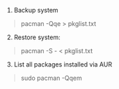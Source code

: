 1. Backup system

> pacman -Qqe > pkglist.txt

2. Restore system:

> pacman -S - < pkglist.txt

3. List all packages installed via AUR 

> sudo pacman -Qqem